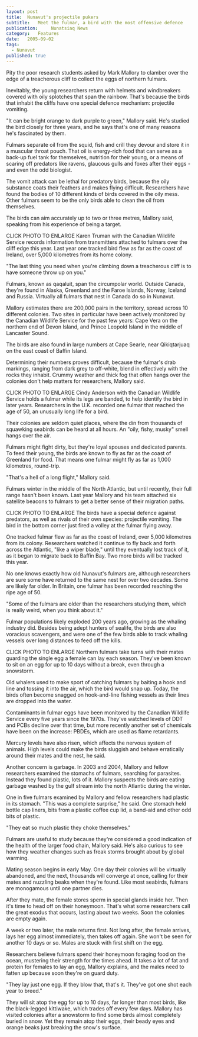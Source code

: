 ```yaml
---
layout:	post
title:	Nunavut's projectile pukers
subtitle:	Meet the fulmar, a bird with the most offensive defence
publication:     Nunatsiaq News
category:	Features
date:	2005-09-02
tags: 
  - Nunavut
published: true
---
```


Pity the poor research students asked by Mark Mallory to clamber over the edge of a treacherous cliff to collect the eggs of northern fulmars.

Inevitably, the young researchers return with helmets and windbreakers covered with oily splotches that span the rainbow. That's because the birds that inhabit the cliffs have one special defence mechanism: projectile vomiting.

"It can be bright orange to dark purple to green," Mallory said. He's studied the bird closely for three years, and he says that's one of many reasons he's fascinated by them. <!-- BREAK -->

Fulmars separate oil from the squid, fish and crill they devour and store it in a muscular throat pouch. That oil is energy-rich food that can serve as a back-up fuel tank for themselves, nutrition for their young, or a means of scaring off predators like ravens, glaucous gulls and foxes after their eggs - and even the odd biologist.

The vomit attack can be lethal for predatory birds, because the oily substance coats their feathers and makes flying difficult. Researchers have found the bodies of 10 different kinds of birds covered in the oily mess. Other fulmars seem to be the only birds able to clean the oil from themselves.

The birds can aim accurately up to two or three metres, Mallory said, speaking from his experience of being a target.

CLICK PHOTO TO ENLARGE
Karen Truman with the Canadian Wildlife Service records information from transmitters attached to fulmars over the cliff edge this year. Last year one tracked bird flew as far as the coast of Ireland, over 5,000 kilometres from its home colony.
 
"The last thing you need when you're climbing down a treacherous cliff is to have someone throw up on you."

Fulmars, known as qaqaluit, span the circumpolar world. Outside Canada, they're found in Alaska, Greenland and the Faroe Islands, Norway, Iceland and Russia. Virtually all fulmars that nest in Canada do so in Nunavut.

Mallory estimates there are 200,000 pairs in the territory, spread across 10 different colonies. Two sites in particular have been actively monitored by the Canadian Wildlife Service for the past few years: Cape Vera on the northern end of Devon Island, and Prince Leopold Island in the middle of Lancaster Sound.

The birds are also found in large numbers at Cape Searle, near Qikiqtarjuaq on the east coast of Baffin Island.

Determining their numbers proves difficult, because the fulmar's drab markings, ranging from dark grey to off-white, blend in effectively with the rocks they inhabit. Crummy weather and thick fog that often hangs over the colonies don't help matters for researchers, Mallory said.

CLICK PHOTO TO ENLARGE
Cindy Anderson with the Canadian Wildlife Service holds a fulmar while its legs are banded, to help identify the bird in later years. Researchers in the U.K. recorded one fulmar that reached the age of 50, an unusually long life for a bird.
 
Their colonies are seldom quiet places, where the din from thousands of squawking seabirds can be heard at all hours. An "oily, fishy, musky" smell hangs over the air.

Fulmars might fight dirty, but they're loyal spouses and dedicated parents. To feed their young, the birds are known to fly as far as the coast of Greenland for food. That means one fulmar might fly as far as 1,000 kilometres, round-trip.

"That's a hell of a long flight," Mallory said.

Fulmars winter in the middle of the North Atlantic, but until recently, their full range hasn't been known. Last year Mallory and his team attached six satellite beacons to fulmars to get a better sense of their migration paths.

CLICK PHOTO TO ENLARGE
The birds have a special defence against predators, as well as rivals of their own species: projectile vomiting. The bird in the bottom corner just fired a volley at the fulmar flying away.
 
One tracked fulmar flew as far as the coast of Ireland, over 5,000 kilometres from its colony. Researchers watched it continue to fly back and forth across the Atlantic, "like a wiper blade," until they eventually lost track of it, as it began to migrate back to Baffin Bay. Two more birds will be tracked this year.

No one knows exactly how old Nunavut's fulmars are, although researchers are sure some have returned to the same nest for over two decades. Some are likely far older. In Britain, one fulmar has been recorded reaching the ripe age of 50.

"Some of the fulmars are older than the researchers studying them, which is really weird, when you think about it."

Fulmar populations likely exploded 200 years ago, growing as the whaling industry did. Besides being adept hunters of sealife, the birds are also voracious scavengers, and were one of the few birds able to track whaling vessels over long distances to feed off the kills.

CLICK PHOTO TO ENLARGE
Northern fulmars take turns with their mates guarding the single egg a female can lay each season. They've been known to sit on an egg for up to 10 days without a break, even through a snowstorm.
 
Old whalers used to make sport of catching fulmars by baiting a hook and line and tossing it into the air, which the bird would snap up. Today, the birds often become snagged on hook-and-line fishing vessels as their lines are dropped into the water.

Contaminants in fulmar eggs have been monitored by the Canadian Wildlife Service every five years since the 1970s. They've watched levels of DDT and PCBs decline over that time, but more recently another set of chemicals have been on the increase: PBDEs, which are used as flame retardants.

Mercury levels have also risen, which affects the nervous system of animals. High levels could make the birds sluggish and behave erratically around their mates and the nest, he said.

Another concern is garbage. In 2003 and 2004, Mallory and fellow researchers examined the stomachs of fulmars, searching for parasites. Instead they found plastic, lots of it. Mallory suspects the birds are eating garbage washed by the gulf stream into the north Atlantic during the winter.

One in five fulmars examined by Mallory and fellow researchers had plastic in its stomach. "This was a complete surprise," he said. One stomach held bottle cap liners, bits from a plastic coffee cup lid, a band-aid and other odd bits of plastic.

"They eat so much plastic they choke themselves."

Fulmars are useful to study because they're considered a good indication of the health of the larger food chain, Mallory said. He's also curious to see how they weather changes such as freak storms brought about by global warming.

Mating season begins in early May. One day their colonies will be virtually abandoned, and the next, thousands will converge at once, calling for their mates and nuzzling beaks when they're found. Like most seabirds, fulmars are monogamous until one partner dies.

After they mate, the female stores sperm in special glands inside her. Then it's time to head off on their honeymoon. That's what some researchers call the great exodus that occurs, lasting about two weeks. Soon the colonies are empty again.

A week or two later, the male returns first. Not long after, the female arrives, lays her egg almost immediately, then takes off again. She won't be seen for another 10 days or so. Males are stuck with first shift on the egg.

Researchers believe fulmars spend their honeymoon foraging food on the ocean, mustering their strength for the times ahead. It takes a lot of fat and protein for females to lay an egg, Mallory explains, and the males need to fatten up because soon they're on guard duty.

"They lay just one egg. If they blow that, that's it. They've got one shot each year to breed."

They will sit atop the egg for up to 10 days, far longer than most birds, like the black-legged kittiwake, which trades off every few days. Mallory has visited colonies after a snowstorm to find some birds almost completely buried in snow. Yet they remain atop their eggs, their beady eyes and orange beaks just breaking the snow's surface.